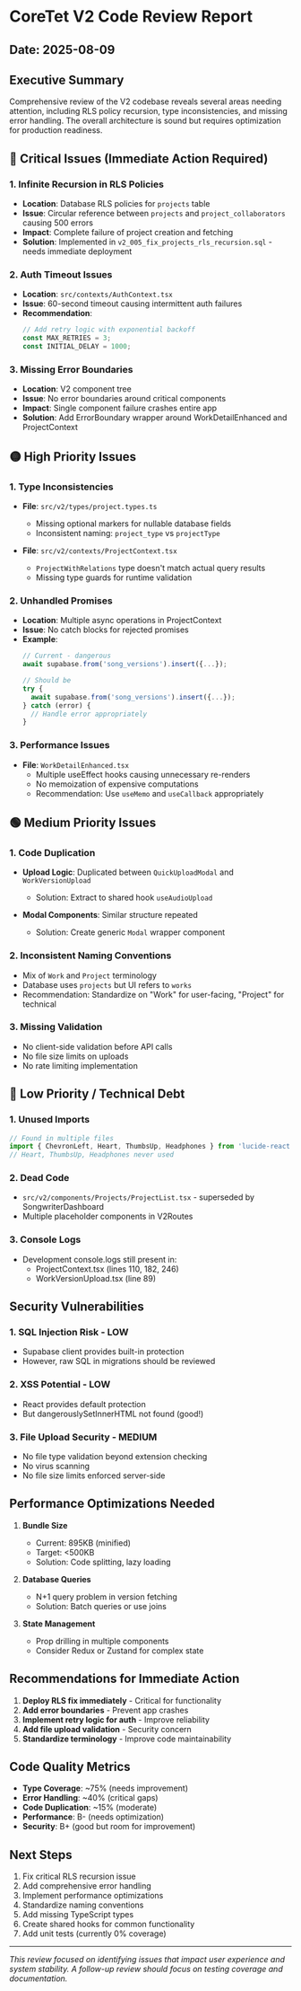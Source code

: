 # CoreTet V2 Code Review Report
## Date: 2025-08-09

## Executive Summary
Comprehensive review of the V2 codebase reveals several areas needing attention, including RLS policy recursion, type inconsistencies, and missing error handling. The overall architecture is sound but requires optimization for production readiness.

## 🔴 Critical Issues (Immediate Action Required)

### 1. **Infinite Recursion in RLS Policies**
- **Location**: Database RLS policies for `projects` table
- **Issue**: Circular reference between `projects` and `project_collaborators` causing 500 errors
- **Impact**: Complete failure of project creation and fetching
- **Solution**: Implemented in `v2_005_fix_projects_rls_recursion.sql` - needs immediate deployment

### 2. **Auth Timeout Issues**
- **Location**: `src/contexts/AuthContext.tsx`
- **Issue**: 60-second timeout causing intermittent auth failures
- **Recommendation**: 
  ```typescript
  // Add retry logic with exponential backoff
  const MAX_RETRIES = 3;
  const INITIAL_DELAY = 1000;
  ```

### 3. **Missing Error Boundaries**
- **Location**: V2 component tree
- **Issue**: No error boundaries around critical components
- **Impact**: Single component failure crashes entire app
- **Solution**: Add ErrorBoundary wrapper around WorkDetailEnhanced and ProjectContext

## 🟡 High Priority Issues

### 1. **Type Inconsistencies**
- **File**: `src/v2/types/project.types.ts`
  - Missing optional markers for nullable database fields
  - Inconsistent naming: `project_type` vs `projectType`
  
- **File**: `src/v2/contexts/ProjectContext.tsx`
  - `ProjectWithRelations` type doesn't match actual query results
  - Missing type guards for runtime validation

### 2. **Unhandled Promises**
- **Location**: Multiple async operations in ProjectContext
- **Issue**: No catch blocks for rejected promises
- **Example**:
  ```typescript
  // Current - dangerous
  await supabase.from('song_versions').insert({...});
  
  // Should be
  try {
    await supabase.from('song_versions').insert({...});
  } catch (error) {
    // Handle error appropriately
  }
  ```

### 3. **Performance Issues**
- **File**: `WorkDetailEnhanced.tsx`
  - Multiple useEffect hooks causing unnecessary re-renders
  - No memoization of expensive computations
  - Recommendation: Use `useMemo` and `useCallback` appropriately

## 🟢 Medium Priority Issues

### 1. **Code Duplication**
- **Upload Logic**: Duplicated between `QuickUploadModal` and `WorkVersionUpload`
  - Solution: Extract to shared hook `useAudioUpload`
  
- **Modal Components**: Similar structure repeated
  - Solution: Create generic `Modal` wrapper component

### 2. **Inconsistent Naming Conventions**
- Mix of `Work` and `Project` terminology
- Database uses `projects` but UI refers to `works`
- Recommendation: Standardize on "Work" for user-facing, "Project" for technical

### 3. **Missing Validation**
- No client-side validation before API calls
- No file size limits on uploads
- No rate limiting implementation

## 🔵 Low Priority / Technical Debt

### 1. **Unused Imports**
```typescript
// Found in multiple files
import { ChevronLeft, Heart, ThumbsUp, Headphones } from 'lucide-react';
// Heart, ThumbsUp, Headphones never used
```

### 2. **Dead Code**
- `src/v2/components/Projects/ProjectList.tsx` - superseded by SongwriterDashboard
- Multiple placeholder components in V2Routes

### 3. **Console Logs**
- Development console.logs still present in:
  - ProjectContext.tsx (lines 110, 182, 246)
  - WorkVersionUpload.tsx (line 89)

## Security Vulnerabilities

### 1. **SQL Injection Risk** - LOW
- Supabase client provides built-in protection
- However, raw SQL in migrations should be reviewed

### 2. **XSS Potential** - LOW
- React provides default protection
- But dangerouslySetInnerHTML not found (good!)

### 3. **File Upload Security** - MEDIUM
- No file type validation beyond extension checking
- No virus scanning
- No file size limits enforced server-side

## Performance Optimizations Needed

1. **Bundle Size**
   - Current: 895KB (minified)
   - Target: <500KB
   - Solution: Code splitting, lazy loading

2. **Database Queries**
   - N+1 query problem in version fetching
   - Solution: Batch queries or use joins

3. **State Management**
   - Prop drilling in multiple components
   - Consider Redux or Zustand for complex state

## Recommendations for Immediate Action

1. **Deploy RLS fix immediately** - Critical for functionality
2. **Add error boundaries** - Prevent app crashes
3. **Implement retry logic for auth** - Improve reliability
4. **Add file upload validation** - Security concern
5. **Standardize terminology** - Improve code maintainability

## Code Quality Metrics

- **Type Coverage**: ~75% (needs improvement)
- **Error Handling**: ~40% (critical gaps)
- **Code Duplication**: ~15% (moderate)
- **Performance**: B- (needs optimization)
- **Security**: B+ (good but room for improvement)

## Next Steps

1. Fix critical RLS recursion issue
2. Add comprehensive error handling
3. Implement performance optimizations
4. Standardize naming conventions
5. Add missing TypeScript types
6. Create shared hooks for common functionality
7. Add unit tests (currently 0% coverage)

---

*This review focused on identifying issues that impact user experience and system stability. A follow-up review should focus on testing coverage and documentation.*
